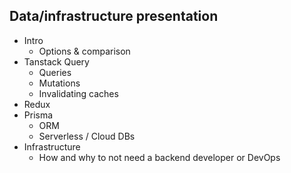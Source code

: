 ## Data/infrastructure presentation

- Intro
  - Options & comparison
- Tanstack Query
  - Queries
  - Mutations
  - Invalidating caches
- Redux
- Prisma
  - ORM
  - Serverless / Cloud DBs
- Infrastructure
  - How and why to not need a backend developer or DevOps
